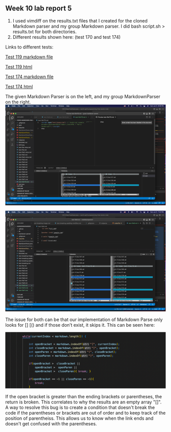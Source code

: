 ## Week 10 lab report 5
1. I used vimdiff on the results.txt files that I created for the cloned Markdown parser and my group Markdown parser. I did bash script.sh > results.txt for both directories. 
2. Different results shown here: (test 170 and test 174)



Links to different tests:


[Test 119 markdown file](https://github.com/nidhidhamnani/markdown-parser/blob/main/test-files/119.md)


[Test 119 html](https://github.com/nidhidhamnani/markdown-parser/blob/main/test-files/119.html.test)


[Test 174 markdown file](https://github.com/nidhidhamnani/markdown-parser/blob/main/test-files/174.md)


[Test 174 html](https://github.com/nidhidhamnani/markdown-parser/blob/main/test-files/174.html.test)



The given Markdown Parser is on the left, and my group MarkdownParser on the right. 
![Image](vimdiff2.png)


![Image](vimdiff.png)



The issue for both can be that our implementation of Markdown Parse only looks for [] [() and if those don’t exist, it skips it. 
This can be seen here: 



![Image](problem.png)

If the open bracket is greater than the ending brackets or parentheses, the return is broken. This correlates to why the results are an empty array "[]". 
A way to resolve this bug is to create a condition that doesn't break the code if the parentheses or brackets are out of order and to keep track of the position of parentheiss. This allows us to know when the link ends and doesn't get confused with the parentheses.
